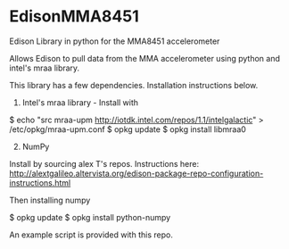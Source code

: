# EdisonMMA8451
Edison Library in python for the MMA8451 accelerometer

Allows Edison to pull data from the MMA accelerometer using python and intel's mraa library. 

This library has a few dependencies. Installation instructions below.

1. Intel's mraa library - Install with 

$ echo "src mraa-upm http://iotdk.intel.com/repos/1.1/intelgalactic" > /etc/opkg/mraa-upm.conf
$ opkg update
$ opkg install libmraa0

2. NumPy

Install by sourcing alex T's repos. Instructions here: http://alextgalileo.altervista.org/edison-package-repo-configuration-instructions.html 

Then installing numpy

$ opkg update
$ opkg install python-numpy

An example script is provided with this repo.
